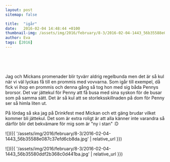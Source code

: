 ```yaml
---
layout: post
sitemap: false

title:  "igår"
date:   2016-02-04 14:48:44 +0100
thumbnail-img: /assets/img/2016/february/8-3/2016-02-04-1443_56b35588e087c37efd6cb8da.jpg
author: Eva
tags: [2016]
---
```


 




 




Jag och Mickans promenader blir tyvärr aldrig regelbunda men det är så kul när vi väl lyckas få till en prommis med vovvarna. Som igår till exempel, då fick vi ihop en prommis och denna gång så tog hon med sig båda Pennys brorsor. Det var jättekul för Penny att få busa med sina syskon för de busar som på samma sätt. Det är så kul att se storleksskillnaden på dom för Penny ser så himla liten ut. 

På lördag så ska jag på Drinkfest med Mickan och ett gäng brudar vilket kommer bli jättekul. Det som är extra roligt är att alla känner inte varandra så därför blir det bekvämare för mig som är "ny i stan" :D

![]({{ '/assets/img/2016/february/8-3/2016-02-04-1443_56b35588e087c37efd6cb8da.jpg'  | relative_url }})

![]({{ '/assets/img/2016/february/8-3/2016-02-04-1443_56b35580ddf2b368c0d441ba.jpg'  | relative_url }})

